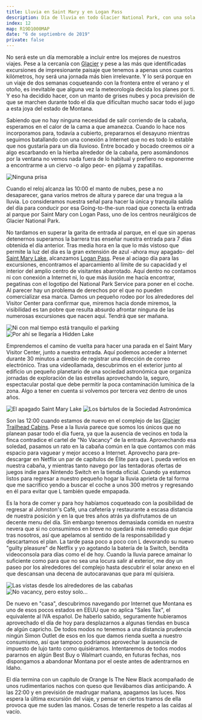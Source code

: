 ```yaml
---
title: Lluvia en Saint Mary y en Logan Pass
description: Día de lluvia en todo Glacier National Park, con una sola salida por la Going-to-the-sun Road que conecta Saint Mary y Logan Pass.
index: 12
map: R19D1000MAP
date: "6 de septiembre de 2019"
private: false
---
```

No será este un día memorable a incluir entre los mejores de nuestros viajes. Pese a la cercanía con [Glacier](https://es.wikipedia.org/wiki/Parque_nacional_de_los_Glaciares "Parque Nacional de los Glaciares") y pese a las más que identificadas excursiones de impresionante paisaje que tenemos a apenas unos cuantos kilómetros, hoy será una jornada más bien irrelevante. Y lo será porque en un viaje de dos semanas coqueteando con la frontera entre el verano y el otoño, es inevitable que alguna vez la meteorología decida los planes por ti. Y eso ha decidido hacer, con un manto de grises nubes y poca previsión de que se marchen durante todo el día que dificultan mucho sacar todo el jugo a esta joya del estado de Montana.

Sabiendo que no hay ninguna necesidad de salir corriendo de la cabaña, esperamos en el calor de la cama a que amanezca. Cuando lo hace nos incorporamos para, todavía a cubierto, prepararnos el desayuno mientras seguimos batallando con una conexión a Internet que no es todo lo estable que nos gustaría para un día lluvioso. Entre bocado y bocado creemos oir a algo escarbando en la hierba alrededor de la cabaña, pero asomándonos por la ventana no vemos nada fuera de lo habitual y prefiero no exponerme a encontrarme a un ciervo -o algo peor- en pijama y zapatillas.

![Ninguna prisa](R19D1001)

Cuando el reloj alcanza las 10:00 el manto de nubes, pese a no desaparecer, gana varios metros de altura y parece dar una tregua a la lluvia. Lo consideramos nuestra señal para hacer la única y tranquila salida del día para conducir por esa Going-to-the-sun road que conecta la entrada al parque por Saint Mary con Logan Pass, uno de los centros neurálgicos de Glacier National Park.

No tardamos en superar la garita de entrada al parque, en el que sin apenas detenernos superamos la barrera tras enseñar nuestra entrada para 7 días obtenida el día anterior. Tras media hora en la que lo más vistoso que permite la luz del día es la gran extensión de azul -ahora muy apagado- del [Saint Mary Lake](https://es.wikipedia.org/wiki/Lago_Saint_Mary), alcanzamos [Logan Pass](https://es.wikipedia.org/wiki/Logan_Pass). Pese al aciago día para las excursiones, encontramos el aparcamiento al límite de su capacidad y el interior del amplio centro de visitantes abarrotado. Aquí dentro no contamos ni con conexión a Internet ni, lo que más ilusión me hacía encontrar, pegatinas con el logotipo del National Park Service para poner en el coche. Al parecer hay un problema de derechos por el que no pueden comercializar esa marca. Damos un pequeño rodeo por los alrededores del Visitor Center para confirmar que, miremos hacia donde miremos, la visibilidad es tan pobre que resulta absurdo afrontar ninguna de las numerosas excursiones que nacen aquí. Tendrá que ser mañana.

![Ni con mal tiempo está tranquilo el parking](R19D1002)
![Por ahí se llegaría a Hidden Lake](R19D1003)

Emprendemos el camino de vuelta para hacer una parada en el Saint Mary Visitor Center, junto a nuestra entrada. Aquí podemos acceder a Internet durante 30 minutos a cambio de registrar una dirección de correo electrónico. Tras una videollamada, descubrimos en el exterior junto al edificio un pequeño planetario de una sociedad astronómica que organiza jornadas de exploración de las estrellas aprovechando la, seguro, espectacular postal que debe permitir la poca contaminación lumínica de la zona. Algo a tener en cuenta si volvemos por tercera vez dentro de unos años.

![El apagado Saint Mary Lake](R19D1004)
![Los bártulos de la Sociedad Astronómica](R19D1005)

Son las 12:00 cuando estamos de nuevo en el complejo de las [Glacier Trailhead Cabins](http://glaciertrailheadcabins.com/). Pese a la lluvia parece que somos los únicos que no planean pasar todo el día fuera, ya que la ausencia de vecinos en toda la finca contradice el cartel de "No Vacancy" de la entrada. Aprovechando esa soledad, pasamos un rato en la cabaña común en la que contamos con más espacio para vaguear y mejor acceso a Internet. Aprovecho para pre-descargar en Netflix un par de capítulos de Élite para que L pueda verlos en nuestra cabaña, y mientras tanto navego por las tentadoras ofertas de juegos indie para Nintendo Switch en la tienda oficial. Cuando ya estamos listos para regresar a nuestro pequeño hogar la lluvia aprieta de tal forma que me sacrifico yendo a buscar el coche a unos 300 metros y regresando en él para evitar que L también quede empapada.

Es la hora de comer y para hoy habíamos coqueteado con la posibilidad de regresar al Johnston's Café, una cafetería y restaurante a escasa distancia de nuestra posición y en la que tres años atrás ya disfrutamos de un decente menu del día. Sin embargo tenemos demasiada comida en nuestra nevera que si no consumimos en breve no quedará más remedio que dejar tras nosotros, así que apelamos al sentido de la responsabilidad y descartamos el plan. La tarde pasa poco a poco con L devorando su nuevo "guilty pleasure" de Netflix y yo agotando la batería de la Switch, bendita videoconsola para días como el de hoy. Cuando la lluvia parece amainar lo suficiente como para que no sea una locura salir al exterior, me doy un paseo por los alrededores del complejo hasta descubrir el solar anexo en el que descansan una decena de autocaravanas que para mí quisiera.

![Las vistas desde los alrededores de las cabañas](R19D1006)
![No vacancy, pero estoy solo...](R19D1007)

De nuevo en "casa", descubrimos navegando por Internet que Montana es uno de esos pocos estados en EEUU que no aplica "Sales Tax", el equivalente al IVA español. De haberlo sabido, seguramente hubieramos aprovechado el día de hoy para desplazarnos a algunas tiendas en busca de algún capricho. De todos modos no tenemos a una distancia prudencia ningún Simon Outlet de esos en los que damos rienda suelta a nuestro consumismo, así que tampoco podríamos aprovechar la ausencia de impuesto de lujo tanto como quisiéramos. Intentaremos de todos modos pararnos en algún Best Buy o Walmart cuando, en futuras fechas, nos dispongamos a abandonar Montana por el oeste antes de adentrarnos en Idaho.

El día termina con un capítulo de Orange Is The New Black acompañado de unos rudimentarios nachos con queso que llevábamos días anticipando. A las 22:00 y en previsión de madrugar mañana, apagamos las luces. Nos espera la última excursión del viaje, y pensar en ciertos tramos de ella provoca que me suden las manos. Cosas de tenerle respeto a las caídas al vacío.